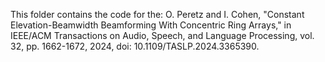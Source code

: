 
This folder contains the code for the:
O. Peretz and I. Cohen, "Constant Elevation-Beamwidth Beamforming With Concentric Ring Arrays," in IEEE/ACM Transactions on Audio, Speech, and Language Processing, vol. 32, pp. 1662-1672, 2024, doi: 10.1109/TASLP.2024.3365390. 
